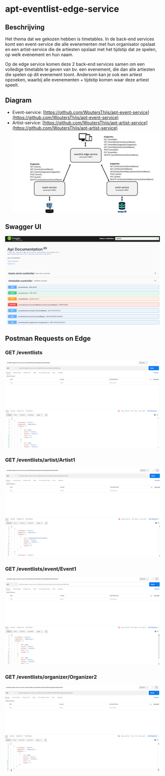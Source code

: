 # apt-eventlist-edge-service

## Beschrijving
Het thema dat we gekozen hebben is timetables. In de back-end services komt een event-service die alle evenementen met hun organisator opslaat en een artist-service die de artiesten opslaat met het tijdstip dat ze spelen, op welk evenement en hun naam.

Op de edge service komen deze 2 back-end services samen om een volledige timetable te geven van bv. een evenement, die dan alle artiesten die spelen op dit evenement toont. Andersom kan je ook een artiest opzoeken, waarbij alle evenementen + tijdstip komen waar deze artiest speelt.

## Diagram
- Event-service: [https://github.com/WoutersThijs/apt-event-service](https://github.com/WoutersThijs/apt-event-service)
- Artist-service: [https://github.com/WoutersThijs/apt-artist-service](https://github.com/WoutersThijs/apt-artist-service)
![APT Diagram](src/assets/APTDiagram.png)

## Swagger UI
![APT SwaggerUI](src/assets/APTSwagger.png)

## Postman Requests on Edge
### GET /eventlists
![APT GET /Eventlists](src/assets/APTGETEventlists.png)

### GET /eventlists/artist/Artist1
![APT GET /Eventlists/artist/Artist1](src/assets/APTGETEventlistsArtistArtist1.png)

### GET /eventlists/event/Event1
![APT GET /Eventlists/artist/Artist1](src/assets/APTGETEventlistsEventEvent1.png)

### GET /eventlists/organizer/Organizer2
![APT GET /Eventlists/artist/Artist1](src/assets/APTGETEventlistsOrganizerOrganizer2.png)
